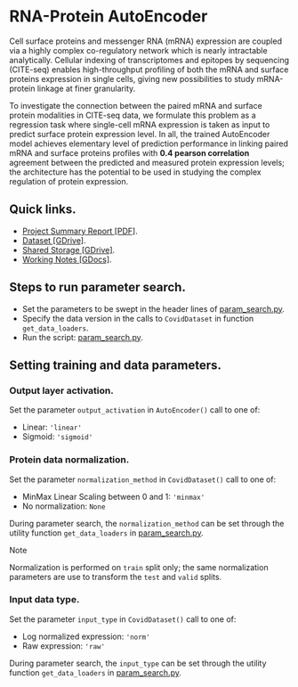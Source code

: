 # RNA-Protein AutoEncoder

Cell surface proteins and messenger RNA (mRNA) expression are coupled via a highly complex co-regulatory network which is nearly intractable analytically. Cellular indexing of transcriptomes and epitopes by sequencing (CITE-seq) enables high-throughput profiling of both the mRNA and surface proteins expression in single cells, giving new possibilities to study mRNA-protein linkage at finer granularity. 

To investigate the connection between the paired mRNA and surface protein modalities in CITE-seq data, we formulate this problem as a regression task where single-cell mRNA expression is taken as input to predict surface protein expression level. In all, the trained AutoEncoder model achieves elementary level of prediction performance in linking paired mRNA and surface proteins profiles with **0.4 pearson correlation** agreement between the predicted and measured protein expression levels; the architecture has the potential to be used in studying the complex regulation of protein expression.

## Quick links.

- [Project Summary Report [PDF]](https://drive.google.com/file/d/1pNfT5tZM-2ehQ_AEAg_oz5HVWs1J4Gv2/view?usp=share_link).
- [Dataset [GDrive]](https://drive.google.com/drive/folders/1AaiGZqVAYeP0E7g6Bw766hrOaH7xFV1z?usp=share_link).
- [Shared Storage [GDrive]](https://drive.google.com/drive/folders/1Wq5CrreWzERfZCW07whHYdMR8-1UjeLq?usp=share_link).
- [Working Notes [GDocs]](https://docs.google.com/document/d/1-XD7inw_0Rk44fflm1NWWiquGqu5W8euWLPiNNtIWKU/edit?usp=sharing).

## Steps to run parameter search.

- Set the parameters to be swept in the header lines of [param_search.py](./src/param_search.py).
- Specify the data version in the calls to `CovidDataset` in function `get_data_loaders`.
- Run the script: [param_search.py](./src/param_search.py).

## Setting training and data parameters.

### Output layer activation.

Set the parameter `output_activation` in `AutoEncoder()` call to one of:
- Linear: `'linear'`
- Sigmoid: `'sigmoid'`

### Protein data normalization.

Set the parameter `normalization_method` in `CovidDataset()` call to one of:
- MinMax Linear Scaling between 0 and 1: `'minmax'`
- No normalization: `None`

During parameter search, the `normalization_method` can be set through the utility function `get_data_loaders` in [param_search.py](src/param_search.py).

> [!Note]
> Normalization is performed on `train` split only; the same normalization parameters are use to transform the `test` and `valid` splits.

### Input data type.

Set the parameter `input_type` in `CovidDataset()` call to one of:
- Log normalized expression: `'norm'`
- Raw expression: `'raw'`

During parameter search, the `input_type` can be set through the utility function `get_data_loaders` in [param_search.py](src/param_search.py).
